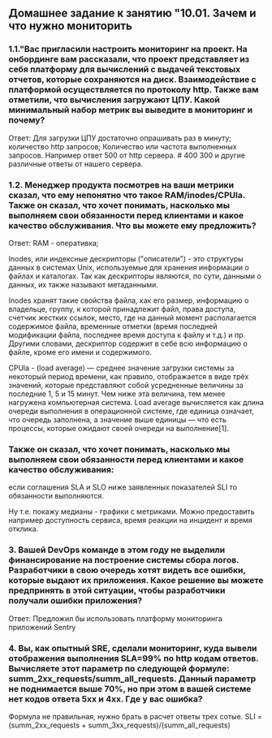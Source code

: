 ## Домашнее задание к занятию "10.01. Зачем и что нужно мониторить

### 1.1."Вас пригласили настроить мониторинг на проект. На онбординге вам рассказали, что проект представляет из себя платформу для вычислений с выдачей текстовых отчетов, которые сохраняются на диск. Взаимодействие с платформой осуществляется по протоколу http. Также вам отметили, что вычисления загружают ЦПУ. Какой минимальный набор метрик вы выведите в мониторинг и почему?

Ответ: Для загрузки ЦПУ достаточно опрашивать раз в минуту; количество http запросов; Количество или частота выполненных запросов. Например ответ 500 от http сервера. #  400 300 и другие различные ответы от нашего сервера.


### 1.2. Менеджер продукта посмотрев на ваши метрики сказал, что ему непонятно что такое RAM/inodes/CPUla. Также он сказал, что хочет понимать, насколько мы выполняем свои обязанности перед клиентами и какое качество обслуживания. Что вы можете ему предложить?

Ответ: RAM - оперативка;

Inodes, или индексные дескрипторы ("описатели") - это структуры данных в системах Unix, используемые для хранения информации о файлах и каталогах. Так как дескрипторы являются, по сути, данными о данных, их также называют метаданными.

Inodes хранят такие свойства файла, как его размер, информацию о владельце, группу, к которой принадлежит файл, права доступа, счетчик жестких ссылок, место, где на данный момент располагается содержимое файла, временные отметки (время последней модификации файла, последнее время доступа к файлу и т.д.) и пр. Другими словами, дескриптор содержит в себе всю информацию о файле, кроме его имени и содержимого.

CPUla - (load average) — среднее значение загрузки системы за некоторый период времени, как правило, отображается в виде трёх значений, которые представляют собой усредненные величины за последние 1, 5 и 15 минут. Чем ниже эта величина, тем менее нагружена компьютерная система. Load average вычисляется как длина очереди выполнения в операционной системе, где единица означает, что очередь заполнена, а значение выше единицы — что есть процессы, которые ожидают своей очереди на выполнение[1].


### Также он сказал, что хочет понимать, насколько мы выполняем свои обязанности перед клиентами и какое качество обслуживания: 
если соглашения SLA и SLO ниже заявленных показателей SLI то обязанности выполняются.

Ну т.е. покажу медианы - графики с метриками. Можно предоставить например доступность сервиса, время реакции на инцидент и время отклика.

### 3. Вашей DevOps команде в этом году не выделили финансирование на построение системы сбора логов. Разработчики в свою очередь хотят видеть все ошибки, которые выдают их приложения. Какое решение вы можете предпринять в этой ситуации, чтобы разработчики получали ошибки приложения?
Ответ: Предложил бы использовать платформу мониторинга приложений Sentry

### 4. Вы, как опытный SRE, сделали мониторинг, куда вывели отображения выполнения SLA=99% по http кодам ответов. Вычисляете этот параметр по следующей формуле: summ_2xx_requests/summ_all_requests. Данный параметр не поднимается выше 70%, но при этом в вашей системе нет кодов ответа 5xx и 4xx. Где у вас ошибка?

Формула не правильная, нужно брать в расчет ответы трех сотые.
SLI = (summ_2xx_requests + summ_3xx_requests)/(summ_all_requests)